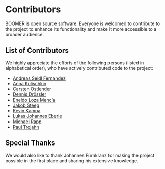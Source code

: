 # Contributors

BOOMER is open source software. Everyone is welcomed to contribute to the project to enhance its functionality and make it more accessible to a broader audience.

## List of Contributors

We highly appreciate the efforts of the following persons (listed in alphabetical order), who have actively contributed code to the project:

- [Andreas Seidl Fernandez](https://github.com/AndreasSeidl)
- [Anna Kulischkin](https://github.com/Anna-inf)
- [Carsten Ostlender](https://github.com/CarstenOstlender)
- [Dennis Drössler](https://github.com/ddroessler)
- [Eneldo Loza Mencía](https://github.com/keelm)
- [Jakob Steeg](https://github.com/JayJayJay1)
- [Kevin Kampa](https://github.com/bapfelbaum)
- [Lukas Johannes Eberle](https://github.com/LukasEberle)
- [Michael Rapp](https://github.com/michael-rapp)
- [Paul Trojahn](https://github.com/ptrojahn)

## Special Thanks

We would also like to thank Johannes Fürnkranz for making the project possible in the first place and sharing his extensive knowledge.
